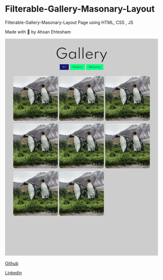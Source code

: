 # Filterable-Gallery-Masonary-Layout
Filterable-Gallery-Masonary-Layout Page using HTML, CSS , JS

Made with 💙 by Ahsan Ehtesham

![Done](./Done.jpg)

[Github](https://github.com/Ahsan-Ehtesham/)

[Linkedin](https://www.linkedin.com/in/ahsan-ehtesham-a6810018b/)